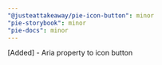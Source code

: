 ```yaml
---
"@justeattakeaway/pie-icon-button": minor
"pie-storybook": minor
"pie-docs": minor
---
```


[Added] - Aria property to icon button
